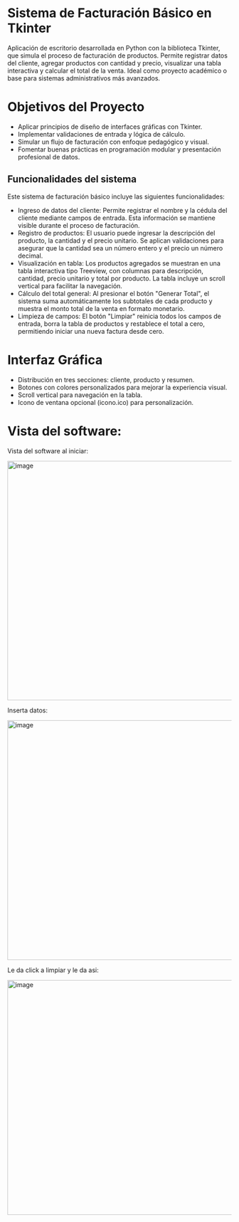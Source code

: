 # Sistema de Facturación Básico en Tkinter

Aplicación de escritorio desarrollada en Python con la biblioteca Tkinter, que simula el proceso de facturación de productos. Permite registrar datos del cliente, agregar productos con cantidad y precio, visualizar una tabla interactiva y calcular el total de la venta. Ideal como proyecto académico o base para sistemas administrativos más avanzados.

# Objetivos del Proyecto

- Aplicar principios de diseño de interfaces gráficas con Tkinter.
- Implementar validaciones de entrada y lógica de cálculo.
- Simular un flujo de facturación con enfoque pedagógico y visual.
- Fomentar buenas prácticas en programación modular y presentación profesional de datos.

## Funcionalidades del sistema

Este sistema de facturación básico incluye las siguientes funcionalidades:
- Ingreso de datos del cliente: Permite registrar el nombre y la cédula del cliente mediante campos de entrada. Esta información se mantiene visible durante el proceso de facturación.
- Registro de productos: El usuario puede ingresar la descripción del producto, la cantidad y el precio unitario. Se aplican validaciones para asegurar que la cantidad sea un número entero y el precio un número decimal.
- Visualización en tabla: Los productos agregados se muestran en una tabla interactiva tipo Treeview, con columnas para descripción, cantidad, precio unitario y total por producto. La tabla incluye un scroll vertical para facilitar la navegación.
- Cálculo del total general: Al presionar el botón "Generar Total", el sistema suma automáticamente los subtotales de cada producto y muestra el monto total de la venta en formato monetario.
- Limpieza de campos: El botón "Limpiar" reinicia todos los campos de entrada, borra la tabla de productos y restablece el total a cero, permitiendo iniciar una nueva factura desde cero.

# Interfaz Gráfica

- Distribución en tres secciones: cliente, producto y resumen.
- Botones con colores personalizados para mejorar la experiencia visual.
- Scroll vertical para navegación en la tabla.
- Icono de ventana opcional (icono.ico) para personalización.

# Vista del software:

Vista del software al iniciar:

<img width="603" height="538" alt="image" src="https://github.com/user-attachments/assets/7653b7ec-f6e3-41c5-a471-95e370bae2ae" />

Inserta datos:

<img width="605" height="539" alt="image" src="https://github.com/user-attachments/assets/7d05e71f-5936-4814-af1a-c38c289195b4" />

Le da click a limpiar y le da asi:

<img width="603" height="528" alt="image" src="https://github.com/user-attachments/assets/f4b5be83-a6fb-4e49-a062-c3936f3bac02" />




